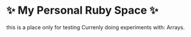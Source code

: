 #  ✨ My Personal Ruby Space ✨
this is a place only for testing
Currenly doing experiments with:
Arrays.
